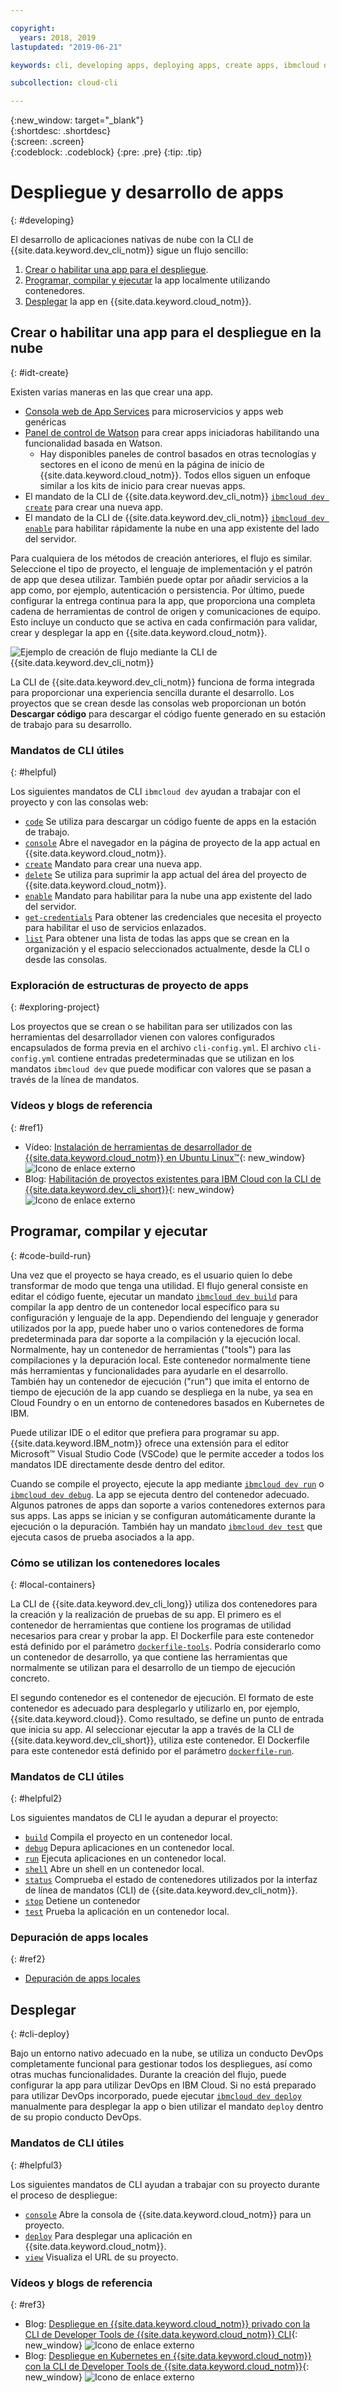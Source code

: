 ```yaml
---

copyright:
  years: 2018, 2019
lastupdated: "2019-06-21"

keywords: cli, developing apps, deploying apps, create apps, ibmcloud dev enable, ibmcloud dev create, local containers, ibmcloud dev run, ibmcloud dev, cli blog, cli video, cli reference

subcollection: cloud-cli

---
```


{:new_window: target="_blank"}  
{:shortdesc: .shortdesc}  
{:screen: .screen}  
{:codeblock: .codeblock}
{:pre: .pre}
{:tip: .tip}

# Despliegue y desarrollo de apps
{: #developing}

El desarrollo de aplicaciones nativas de nube con la CLI de {{site.data.keyword.dev_cli_notm}} sigue un flujo sencillo:

1. [Crear o habilitar una app para el despliegue](#idt-create).
2. [Programar, compilar y ejecutar](#code-build-run) la app localmente utilizando contenedores.
3. [Desplegar](#cli-deploy) la app en {{site.data.keyword.cloud_notm}}.

## Crear o habilitar una app para el despliegue en la nube
{: #idt-create}

Existen varias maneras en las que crear una app.
- [Consola web de App Services](https://cloud.ibm.com/developer/appservice/dashboard) para microservicios y apps web genéricas
- [Panel de control de Watson](https://cloud.ibm.com/developer/watson/dashboard) para crear apps iniciadoras habilitando una funcionalidad basada en Watson.
    - Hay disponibles paneles de control basados en otras tecnologías y sectores en el icono de menú en la página de inicio de {{site.data.keyword.cloud_notm}}. Todos ellos siguen un enfoque similar a los kits de inicio para crear nuevas apps.
- El mandato de la CLI de {{site.data.keyword.dev_cli_notm}} [`ibmcloud dev create`](/docs/cli/idt?topic=cloud-cli-idt-cli#create) para crear una nueva app.
- El mandato de la CLI de {{site.data.keyword.dev_cli_notm}} [`ibmcloud dev enable`](/docs/cli/idt?topic=cloud-cli-idt-cli#enable) para habilitar rápidamente la nube en una app existente del lado del servidor.

Para cualquiera de los métodos de creación anteriores, el flujo es similar. Seleccione el tipo de proyecto, el lenguaje de implementación y el patrón de app que desea utilizar. También puede optar por añadir servicios a la app como, por ejemplo, autenticación o persistencia. Por último, puede configurar la entrega continua para la app, que proporciona una completa cadena de herramientas de control de origen y comunicaciones de equipo. Esto incluye un conducto que se activa en cada confirmación para validar, crear y desplegar la app en {{site.data.keyword.cloud_notm}}.

![Ejemplo de creación de flujo mediante la CLI de {{site.data.keyword.dev_cli_notm}}](../images/create_flow.png "Ejemplo de creación de flujo mediante la CLI de {{site.data.keyword.dev_cli_notm}}")

La CLI de {{site.data.keyword.dev_cli_notm}} funciona de forma integrada para proporcionar una experiencia sencilla durante el desarrollo. Los proyectos que se crean desde las consolas web proporcionan un botón **Descargar código** para descargar el código fuente generado en su estación de trabajo para su desarrollo.

### Mandatos de CLI útiles
{: #helpful}

Los siguientes mandatos de CLI `ibmcloud dev` ayudan a trabajar con el proyecto y con las consolas web:
- [`code`](/docs/cli/idt?topic=cloud-cli-idt-cli#code) Se utiliza para descargar un código fuente de apps en la estación de trabajo.
- [`console`](/docs/cli/idt?topic=cloud-cli-idt-cli#console) Abre el navegador en la página de proyecto de la app actual en {{site.data.keyword.cloud_notm}}.
- [`create`](/docs/cli/idt?topic=cloud-cli-idt-cli#create) Mandato para crear una nueva app.
- [`delete`](/docs/cli/idt?topic=cloud-cli-idt-cli#delete) Se utiliza para suprimir la app actual del área del proyecto de {{site.data.keyword.cloud_notm}}.
- [`enable`](/docs/cli/idt?topic=cloud-cli-idt-cli#enable) Mandato para habilitar para la nube una app existente del lado del servidor.
- [`get-credentials`](/docs/cli/idt?topic=cloud-cli-idt-cli#get-credentials) Para obtener las credenciales que necesita el proyecto para habilitar el uso de servicios enlazados.
- [`list`](/docs/cli/idt/?topic=cloud-cli-idt-cli#list) Para obtener una lista de todas las apps que se crean en la organización y el espacio seleccionados actualmente, desde la CLI o desde las consolas.

### Exploración de estructuras de proyecto de apps
{: #exploring-project}

Los proyectos que se crean o se habilitan para ser utilizados con las herramientas del desarrollador vienen con valores configurados encapsulados de forma previa en el archivo `cli-config.yml`. El archivo `cli-config.yml` contiene entradas predeterminadas que se utilizan en los mandatos `ibmcloud dev` que puede modificar con valores que se pasan a través de la línea de mandatos.

### Vídeos y blogs de referencia
{: #ref1}

- Vídeo: [Instalación de herramientas de desarrollador de {{site.data.keyword.cloud_notm}} en Ubuntu Linux&trade;](https://www.youtube.com/watch?v=sr7KjHAKpEs){: new_window} ![Icono de enlace externo](../../icons/launch-glyph.svg "Icono de enlace externo")
- Blog: [Habilitación de proyectos existentes para IBM Cloud con la CLI de {{site.data.keyword.dev_cli_short}}](https://www.ibm.com/blogs/cloud-archive/2017/09/enable-existing-projects-ibm-cloud-ibm-cloud-developer-tools-cli//){: new_window} ![Icono de enlace externo](../../icons/launch-glyph.svg "Icono de enlace externo")

## Programar, compilar y ejecutar
{: #code-build-run}

Una vez que el proyecto se haya creado, es el usuario quien lo debe transformar de modo que tenga una utilidad. El flujo general consiste en editar el código fuente, ejecutar un mandato [`ibmcloud dev build`](/docs/cli/idt?topic=cloud-cli-idt-cli#build) para compilar la app dentro de un contenedor local específico para su configuración y lenguaje de la app. Dependiendo del lenguaje y generador utilizados por la app, puede haber uno o varios contenedores de forma predeterminada para dar soporte a la compilación y la ejecución local. Normalmente, hay un contenedor de herramientas ("tools") para las compilaciones y la depuración local. Este contenedor normalmente tiene más herramientas y funcionalidades para ayudarle en el desarrollo. También hay un contenedor de ejecución ("run") que imita el entorno de tiempo de ejecución de la app cuando se despliega en la nube, ya sea en Cloud Foundry o en un entorno de contenedores basados en Kubernetes de IBM.

Puede utilizar IDE o el editor que prefiera para programar su app. {{site.data.keyword.IBM_notm}} ofrece una extensión para el editor Microsoft&trade; Visual Studio Code (VSCode) que le permite acceder a todos los mandatos IDE directamente desde dentro del editor.

Cuando se compile el proyecto, ejecute la app mediante [`ibmcloud dev run`](/docs/cli/idt?topic=cloud-cli-idt-cli#run) o [`ibmcloud dev debug`](/docs/cli/idt?topic=cloud-cli-idt-cli#debug). La app se ejecuta dentro del contenedor adecuado. Algunos patrones de apps dan soporte a varios contenedores externos para sus apps. Las apps se inician y se configuran automáticamente durante la ejecución o la depuración. También hay un mandato [`ibmcloud dev test`](/docs/cli/idt?topic=cloud-cli-idt-cli#test) que ejecuta casos de prueba asociados a la app.

### Cómo se utilizan los contenedores locales
{: #local-containers}

La CLI de {{site.data.keyword.dev_cli_long}} utiliza dos contenedores para la creación y la realización de pruebas de su app. El primero es el contenedor de herramientas que contiene los programas de utilidad necesarios para crear y probar la app. El Dockerfile para este contenedor está definido por el parámetro [`dockerfile-tools`](/docs/cli/idt?topic=cloud-cli-idt-cli#command-parameters). Podría considerarlo como un contenedor de desarrollo, ya que contiene las herramientas que normalmente se utilizan para el desarrollo de un tiempo de ejecución concreto.

El segundo contenedor es el contenedor de ejecución. El formato de este contenedor es adecuado para desplegarlo y utilizarlo en, por ejemplo, {{site.data.keyword.cloud}}. Como resultado, se define un punto de entrada que inicia su app. Al seleccionar ejecutar la app a través de la CLI de {{site.data.keyword.dev_cli_short}}, utiliza este contenedor. El Dockerfile para este contenedor está definido por el parámetro [`dockerfile-run`](/docs/cli/idt?topic=cloud-cli-idt-cli#run-parameters).

### Mandatos de CLI útiles
{: #helpful2}

Los siguientes mandatos de CLI le ayudan a depurar el proyecto:
- [`build`](/docs/cli/idt?topic=cloud-cli-idt-cli#build) Compila el proyecto en un contenedor local.
- [`debug`](/docs/cli/idt?topic=cloud-cli-idt-cli#debug) Depura aplicaciones en un contenedor local.
- [`run`](/docs/cli/idt?topic=cloud-cli-idt-cli#run) Ejecuta aplicaciones en un contenedor local.
- [`shell`](/docs/cli/idt?topic=cloud-cli-idt-cli#shell) Abre un shell en un contenedor local.
- [`status`](/docs/cli/idt?topic=cloud-cli-idt-cli#status) Comprueba el estado de contenedores utilizados por la interfaz de línea de mandatos (CLI) de {{site.data.keyword.dev_cli_notm}}.
- [`stop`](/docs/cli/idt?topic=cloud-cli-idt-cli#stop) Detiene un contenedor
- [`test`](/docs/cli/idt?topic=cloud-cli-idt-cli#test) Prueba la aplicación en un contenedor local.

### Depuración de apps locales
{: #ref2}

- [Depuración de apps locales](/docs/cli/idt?topic=cloud-cli-local-debug#local-debug)

## Desplegar
{: #cli-deploy}

Bajo un entorno nativo adecuado en la nube, se utiliza un conducto DevOps completamente funcional para gestionar todos los despliegues, así como otras muchas funcionalidades. Durante la creación del flujo, puede configurar la app para utilizar DevOps en IBM Cloud. Si no está preparado para utilizar DevOps incorporado, puede ejecutar [`ibmcloud dev deploy`](/docs/cli/idt?topic=cloud-cli-idt-cli#deploy) manualmente para desplegar la app o bien utilizar el mandato `deploy` dentro de su propio conducto DevOps.

### Mandatos de CLI útiles
{: #helpful3}

Los siguientes mandatos de CLI ayudan a trabajar con su proyecto durante el proceso de despliegue:
- [`console`](/docs/cli/idt?topic=cloud-cli-idt-cli#console) Abre la consola de {{site.data.keyword.cloud_notm}} para un proyecto.
- [`deploy`](/docs/cli/idt?topic=cloud-cli-idt-cli#deploy) Para desplegar una aplicación en {{site.data.keyword.cloud_notm}}.
- [`view`](/docs/cli/idt?topic=cloud-cli-idt-cli#view) Visualiza el URL de su proyecto.

### Vídeos y blogs de referencia
{: #ref3}

- Blog: [Despliegue en {{site.data.keyword.cloud_notm}} privado con la CLI de Developer Tools de {{site.data.keyword.cloud_notm}} CLI](https://www.ibm.com/cloud/blog/deploying-ibm-cloud-private-ibm-cloud-developer-tools-cli){: new_window} ![Icono de enlace externo](../../icons/launch-glyph.svg "Icono de enlace externo")
- Blog: [Despliegue en Kubernetes en {{site.data.keyword.cloud_notm}} con la CLI de Developer Tools de {{site.data.keyword.cloud_notm}}](https://www.ibm.com/blogs/cloud-archive/2017/09/deploying-kubernetes-ibm-cloud-ibm-cloud-developer-tools-cli/){: new_window} ![Icono de enlace externo](../../icons/launch-glyph.svg "Icono de enlace externo")
